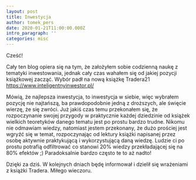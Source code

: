 ```yaml
---
layout: post
title: Inwestycja
author: tomek_pers
date: 2020-01-21T11:00:00.000Z
intro_paragraph: ''
categories: misc
---
```

Cześć!

Cały ten blog opiera się na tym, że założyłem sobie codzienną naukę z tematyki inwestowania, jednak cały czas wahałem się od jakiej pozycji książkowej zacząć. Wybór padł na nową książkę Tradera21 https://www.inteligentnyinwestor.pl/ 

Mówią, że najlepsza inwestycja, to inwestycja w siebie, więc wybrałem pozycję nie najtańszą, ba prawdopodobnie jedną z droższych, ale święcie wierzę, że się zwróci. Już jakiś czas temu przekonałem się, że rozpoczynanie swojej przygody w praktycznie każdej dziedzinie od książek wielkich teoretyków danego tematu jest po prostu bardzo trudne. Nikomu nie odmawiam wiedzy, natomiast jestem przekonany, że dużo prościej jest wgryźć się w temat, rozpoczynając od lektury książki napisanej przez osobę aktywnie praktykującą i wykorzystującą daną wiedzę. Ludzie ci po prostu potrafią odfiltrować co stanowi 20% wiedzy przekładającej się na 80% efektów ;) Paradoksalnie bardzo często te to aż nadto!

Dzięki za dziś. W kolejnych dniach będę informował i dzielił się wrażeniami z książki Tradera. Miłego wieczoru.

